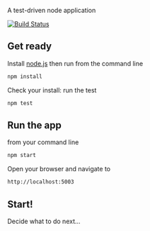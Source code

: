 A test-driven node application

[![Build Status](https://travis-ci.org/ericminio/yop-ux.svg?branch=master)](https://travis-ci.org/ericminio/yop-ux)

## Get ready

Install [node.js](http://nodejs.org/) then run from the command line

```sh
npm install
```

Check your install: run the test

```sh
npm test
```

## Run the app

from your command line

```sh
npm start
```

Open your browser and navigate to

```sh
http://localhost:5003
```

## Start!

Decide what to do next...
